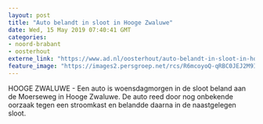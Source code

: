 ```yaml
---
layout: post
title: "Auto belandt in sloot in Hooge Zwaluwe"
date: Wed, 15 May 2019 07:40:41 GMT
categories: 
- noord-brabant 
- oosterhout 
externe_link: "https://www.ad.nl/oosterhout/auto-belandt-in-sloot-in-hooge-zwaluwe~a8721ee3/"
feature_image: "https://images2.persgroep.net/rcs/R6mcoyoQ-qRBC0JEJ2M9IrybhUA/diocontent/148415613/_fitwidth/400/?appId=21791a8992982cd8da851550a453bd7f&quality=0.7"
---
```


HOOGE ZWALUWE - Een auto is woensdagmorgen in de sloot beland aan de Moerseweg in Hooge Zwaluwe. De auto reed door nog onbekende oorzaak tegen een stroomkast en belandde daarna in de naastgelegen sloot.
